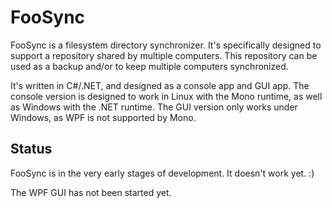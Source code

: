 FooSync
=======

FooSync is a filesystem directory synchronizer. It's specifically designed to
support a repository shared by multiple computers. This repository can be used
as a backup and/or to keep multiple computers synchronized.

It's written in C#/.NET, and designed as a console app and GUI app.
The console version is designed to work in Linux with the Mono runtime, as well
as Windows with the .NET runtime.
The GUI version only works under Windows, as WPF is not supported by Mono.

Status
------

FooSync is in the very early stages of development. It doesn't work yet. :)

The WPF GUI has not been started yet.

